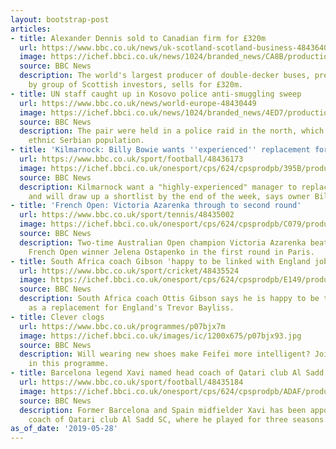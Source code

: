 ```yaml
---
layout: bootstrap-post
articles:
- title: Alexander Dennis sold to Canadian firm for £320m
  url: https://www.bbc.co.uk/news/uk-scotland-scotland-business-48436402
  image: https://ichef.bbci.co.uk/news/1024/branded_news/CA8B/production/_102515815_mediaitem102511999.jpg
  source: BBC News
  description: The world's largest producer of double-decker buses, previously owned
    by group of Scottish investors, sells for £320m.
- title: UN staff caught up in Kosovo police anti-smuggling sweep
  url: https://www.bbc.co.uk/news/world-europe-48430449
  image: https://ichef.bbci.co.uk/news/1024/branded_news/4ED7/production/_107138102_589d4bdc-dae4-463b-9736-b61803d8d400.jpg
  source: BBC News
  description: The pair were held in a police raid in the north, which has a majority
    ethnic Serbian population.
- title: 'Kilmarnock: Billy Bowie wants ''experienced'' replacement for Steve Clarke'
  url: https://www.bbc.co.uk/sport/football/48436173
  image: https://ichef.bbci.co.uk/onesport/cps/624/cpsprodpb/395B/production/_107138641_13991355.jpg
  source: BBC News
  description: Kilmarnock want a "highly-experienced" manager to replace Steve Clarke
    and will draw up a shortlist by the end of the week, says owner Billy Bowie.
- title: 'French Open: Victoria Azarenka through to second round'
  url: https://www.bbc.co.uk/sport/tennis/48435002
  image: https://ichef.bbci.co.uk/onesport/cps/624/cpsprodpb/C079/production/_107137294_gettyimages-1152210956.jpg
  source: BBC News
  description: Two-time Australian Open champion Victoria Azarenka beats Latvian former
    French Open winner Jelena Ostapenko in the first round in Paris.
- title: South Africa coach Gibson 'happy to be linked with England job'
  url: https://www.bbc.co.uk/sport/cricket/48435524
  image: https://ichef.bbci.co.uk/onesport/cps/624/cpsprodpb/E149/production/_107137675_gibsontwo_getty.jpg
  source: BBC News
  description: South Africa coach Ottis Gibson says he is happy to be talked about
    as a replacement for England's Trevor Bayliss.
- title: Clever clogs
  url: https://www.bbc.co.uk/programmes/p07bjx7m
  image: https://ichef.bbci.co.uk/images/ic/1200x675/p07bjx93.jpg
  source: BBC News
  description: Will wearing new shoes make Feifei more intelligent? Join her and Rob
    in this programme.
- title: Barcelona legend Xavi named head coach of Qatari club Al Sadd
  url: https://www.bbc.co.uk/sport/football/48435184
  image: https://ichef.bbci.co.uk/onesport/cps/624/cpsprodpb/ADAF/production/_107136444_xavi_getty.jpg
  source: BBC News
  description: Former Barcelona and Spain midfielder Xavi has been appointed head
    coach of Qatari club Al Sadd SC, where he played for three seasons.
as_of_date: '2019-05-28'
---
```


